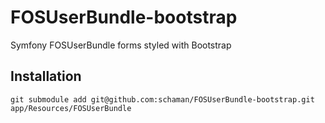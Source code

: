 FOSUserBundle-bootstrap
=======================

Symfony FOSUserBundle forms styled with Bootstrap

## Installation
```
git submodule add git@github.com:schaman/FOSUserBundle-bootstrap.git app/Resources/FOSUserBundle
```
